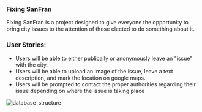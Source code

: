<h3>Fixing SanFran</h3>

<p>Fixing SanFran is a project designed to give everyone the opportunity to bring city issues to the attention of those elected to do something about it.</p>

<h3>User Stories:</h3>
<ul> 
  <li>Users will be able to either publically or anonymously leave an "issue" with the city.</li> 
  <li>Users will be able to upload an image of the issue, leave a text description, and mark the location on google maps.</li> <li>Users will be prompted to contact the proper authorities regarding their issue depending on where the issue is taking place</li>
</ul>

![database_structure](https://imgur.com/a/T5yKm)
